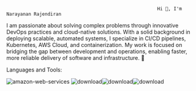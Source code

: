                                                            Hi 👋, I'm Narayanan Rajendiran


I am passionate about solving complex problems through innovative DevOps practices and cloud-native solutions. With a solid background in deploying scalable, automated systems, I specialize in CI/CD pipelines, Kubernetes, AWS Cloud, and containerization. My work is focused on bridging the gap between development and operations, enabling faster, more reliable delivery of software and infrastructure. 🎯

Languages and Tools:


![amazon-web-services](https://github.com/user-attachments/assets/fc1b72cd-0013-4122-aeac-243075cfbbf6) ![download](https://github.com/user-attachments/assets/1273249d-c60c-4205-b348-4f0df8e58c47)![download](https://github.com/user-attachments/assets/2296ee53-3c5e-4572-9b4c-dbfa2390cb21)![download](https://github.com/user-attachments/assets/5253cf38-5de6-4cc9-9faa-b79f3773a20a)










